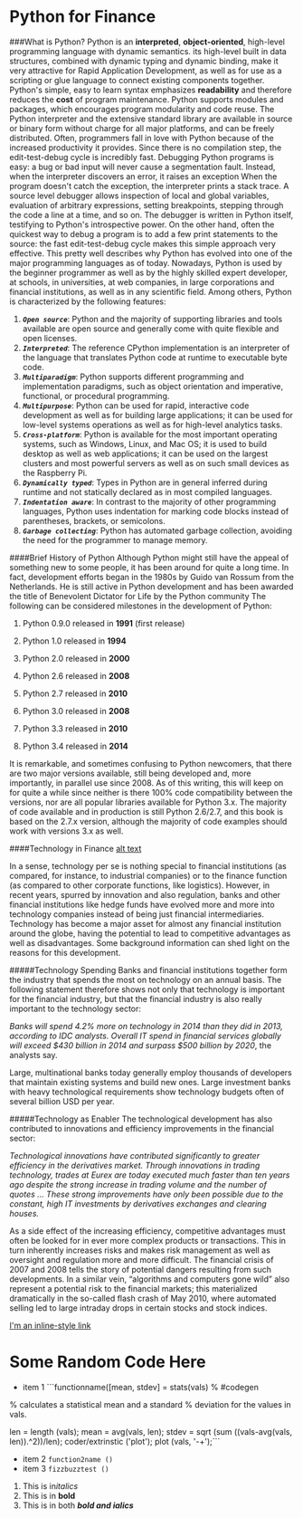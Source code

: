 Python for Finance
===============================

###What is Python?
Python is an **interpreted**, **object-oriented**, high-level programming language with dynamic semantics. its high-level built in data structures, combined with dynamic typing and dynamic binding, make it very attractive for Rapid Application Development, as well as for use as a scripting or glue language to connect existing components together.
Python's simple, easy to learn syntax emphasizes **readability** and therefore reduces the **cost** of program maintenance.
Python supports modules and packages, which encourages program modularity and code reuse.
The Python interpreter and the extensive standard library are available in source or binary form without charge for all major platforms, and can be freely distributed.
Often, programmers fall in love with Python because of the increased productivity it provides. 
Since there is no compilation step, the edit-test-debug cycle is incredibly fast. Debugging Python programs is easy: a bug or bad input will never cause a segmentation fault. 
Instead, when the interpreter discovers an error, it raises an exception
When the program doesn't catch the exception, the interpreter prints a stack trace.
A source level debugger allows inspection of local and global variables, evaluation of arbitrary expressions, setting breakpoints, stepping through the code a line at a time, and so on.
The debugger is written in Python itself, testifying to Python's introspective power.
On the other hand, often the quickest way to debug a program is to add a few print statements to the source: the fast edit-test-debug cycle makes this simple approach very effective.
This pretty well describes why Python has evolved into one of the major programming languages as of today. 
Nowadays, Python is used by the beginner programmer as well as by the highly skilled expert developer, at schools, in universities, at web companies, in large corporations and financial institutions, as well as in any scientific field.
Among others, Python is characterized by the following features:

1. ___``Open source``___: Python and the majority of supporting libraries and tools available are open source and generally come with quite flexible and open licenses.
2. ___``Interpreted``___: The reference CPython implementation is an interpreter of the language that translates Python code at runtime to executable byte code.
3. ___``Multiparadigm``___: Python supports different programming and implementation paradigms, such as object orientation and imperative, functional, or procedural programming.
4. ___``Multipurpose``___: Python can be used for rapid, interactive code development as well as for building large applications; it can be used for low-level systems operations as well as for high-level analytics tasks.
5. ___``Cross-platform``___: Python is available for the most important operating systems, such as Windows, Linux, and Mac OS; it is used to build desktop as well as web applications; it can be used on the largest clusters and most powerful servers as well as on such small devices as the Raspberry Pi.
6. ___``Dynamically typed``___: Types in Python are in general inferred during runtime and not statically declared as in most compiled languages.
7. ___``Indentation aware``___: In contrast to the majority of other programming languages, Python uses indentation for marking code blocks instead of parentheses, brackets, or semicolons.
8. ___``Garbage collecting``___: Python has automated garbage collection, avoiding the need for the programmer to manage memory.

####Brief History of Python
Although Python might still have the appeal of something new to some people, it has been around for quite a long time.
In fact, development efforts began in the 1980s by Guido van Rossum from the Netherlands.
He is still active in Python development and has been awarded the title of Benevolent Dictator for Life by the Python community
The following can be considered milestones in the development of Python:

1. Python 0.9.0 released in **1991** (first release)

2. Python 1.0 released in **1994**
 
3. Python 2.0 released in **2000**

4. Python 2.6 released in **2008**

5. Python 2.7 released in **2010**

6. Python 3.0 released in **2008**

7. Python 3.3 released in **2010**

8. Python 3.4 released in **2014**

It is remarkable, and sometimes confusing to Python newcomers, that there are two major versions available, still being developed and, more importantly, in parallel use since 2008.
As of this writing, this will keep on for quite a while since neither is there 100% code compatibility between the versions, nor are all popular libraries available for Python 3.x.
The majority of code available and in production is still Python 2.6/2.7, and this book is based on the 2.7.x version, although the majority of code examples should work with versions 3.x as well.

####Technology in Finance
[alt text](http://www.bing.com/images/search?q=Python+for+finance&view=detailv2&&id=78A9736C8F3D1003BA8DF311CCC60D767FC556D6&selectedIndex=21&ccid=95hu%2bbi3&simid=608049292789875178&thid=OIP.Mf7986ef9b8b738a5639ba2c9262492dao0&ajaxhist=0 "Logo Title Text 1")

In a sense, technology per se is nothing special to financial institutions (as compared, for instance, to industrial companies) or to the finance function (as compared to other corporate functions, like logistics).
However, in recent years, spurred by innovation and also regulation, banks and other financial institutions like hedge funds have evolved more and more into technology companies instead of being just financial intermediaries.
Technology has become a major asset for almost any financial institution around the globe, having the potential to lead to competitive advantages as well as disadvantages.
Some background information can shed light on the reasons for this development.

#####Technology Spending
Banks and financial institutions together form the industry that spends the most on technology on an annual basis. 
The following statement therefore shows not only that technology is important for the financial industry, but that the financial industry is also really important to the technology sector:

 *Banks will spend 4.2% more on technology in 2014 than they did in 2013, according to IDC analysts. Overall IT spend in financial services globally will exceed $430 billion in 2014 and surpass $500 billion by 2020*, the analysts say.
 
Large, multinational banks today generally employ thousands of developers that maintain existing systems and build new ones.
Large investment banks with heavy technological requirements show technology budgets often of several billion USD per year.

#####Technology as Enabler
The technological development has also contributed to innovations and efficiency improvements in the financial sector:

  *Technological innovations have contributed significantly to greater efficiency in the derivatives market. Through innovations in trading technology, trades at Eurex are today executed much faster than ten years ago despite the strong increase in trading volume and the number of quotes … These strong improvements have only been possible due to the constant, high IT investments by derivatives exchanges and clearing houses.*
  
As a side effect of the increasing efficiency, competitive advantages must often be looked for in ever more complex products or transactions.
This in turn inherently increases risks and makes risk management as well as oversight and regulation more and more difficult.
The financial crisis of 2007 and 2008 tells the story of potential dangers resulting from such developments.
In a similar vein, “algorithms and computers gone wild” also represent a potential risk to the financial markets; this materialized dramatically in the so-called flash crash of May 2010, where automated selling led to large intraday drops in certain stocks and stock indices.

[I'm an inline-style link](https://www.safaribooksonline.com/library/view/python-for-finance/9781491945360/ch01.html)
# Some Random Code Here
</code></pre>
- item 1 ```functionname([mean, stdev] = stats(vals)
% #codegen

% calculates a statistical mean and a standard
% deviation for the values in vals.

len = length (vals); mean = avg(vals, len);
stdev = sqrt (sum ((vals-avg(vals, len)).^2))/len);
coder/extrinstic ('plot');
plot (vals, '-+');```

- item 2 ``function2name ()``
- item 3 ``fizzbuzztest ()``
1. This is in*italics*
2. This is in **bold**
3. This is in both ***bold and ialics***




